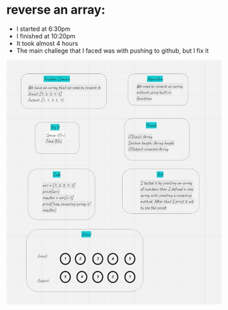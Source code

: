 # reverse an array:
- I started at 6:30pm
- I finished at 10:20pm 
- It took almost 4 hours 
- The main challege that I faced was with pushing to github, but I fix it



![](img/reverse-array.JPG)
